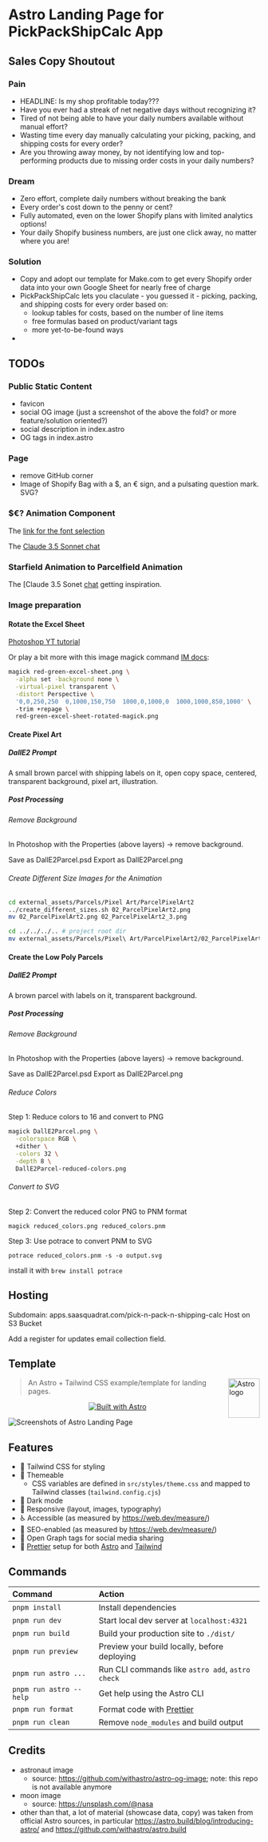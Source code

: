 # Astro Landing Page for PickPackShipCalc App

## Sales Copy Shoutout

### Pain

* HEADLINE: Is my shop profitable today???
* Have you ever had a streak of net negative days without recognizing it?
* Tired of not being able to have your daily numbers available without manual effort?
* Wasting time every day manually calculating your picking, packing, and shipping costs for every order?
* Are you throwing away money, by not identifying low and top-performing products due to missing order costs in your daily numbers?

### Dream

* Zero effort, complete daily numbers without breaking the bank
* Every order's cost down to the penny or cent?
* Fully automated, even on the lower Shopify plans with limited analytics options!
* Your daily Shopify business numbers, are just one click away, no matter where you are!

### Solution

* Copy and adopt our template for Make.com to get every Shopify order data into your own Google Sheet for nearly free of charge
* PickPackShipCalc lets you claculate - you guessed it - picking, packing, and shipping costs for every order based on:
  * lookup tables for costs, based on the number of line items
  * free formulas based on product/variant tags
  * more yet-to-be-found ways
* 

## TODOs

### Public Static Content

* favicon
* social OG image (just a screenshot of the above the fold? or more feature/solution oriented?)
* social description in index.astro
* OG tags in index.astro

### Page

* remove GitHub corner
* Image of Shopify Bag with a $, an € sign, and a pulsating question mark. SVG?

### $€? Animation Component

The [link for the font selection](https://fonts.google.com/?preview.text=%2B$%20-$%20%2B%E2%82%AC%20-%20%E2%82%AC%20%3F%3F%3F&query=rubik)

The [Claude 3.5 Sonnet chat](https://claude.ai/chat/8db04dd4-478a-40fe-a2be-3e780ef02d86)

### Starfield Animation to Parcelfield Animation

The [Claude 3.5 Sonet [chat](https://claude.ai/chat/8afbe93c-e028-4a71-b7c9-7ece4e3bdfd2) getting inspiration.



### Image preparation

#### Rotate the Excel Sheet

[Photoshop YT tutorial](https://www.youtube.com/watch?v=8yVo3HGcJ2I)

Or play a bit more with this image magick command [IM docs](https://imagemagick.org/Usage/distorts/#perspective):

```bash
magick red-green-excel-sheet.png \
  -alpha set -background none \
  -virtual-pixel transparent \
  -distort Perspective \
  '0,0,250,250  0,1000,150,750  1000,0,1000,0  1000,1000,850,1000' \  
  -trim +repage \
  red-green-excel-sheet-rotated-magick.png
```

#### Create Pixel Art

##### DallE2 Prompt

A small brown parcel with shipping labels on it, open copy space, centered, transparent background, pixel art, illustration.

##### Post Processing

###### Remove Background

In Photoshop with the Properties (above layers) -> remove background.

Save as DallE2Parcel.psd
Export as DallE2Parcel.png

###### Create Different Size Images for the Animation

```bash
cd external_assets/Parcels/Pixel Art/ParcelPixelArt2
../create_different_sizes.sh 02_ParcelPixelArt2.png
mv 02_ParcelPixelArt2.png 02_ParcelPixelArt2_3.png

cd ../../../.. # project root dir
mv external_assets/Parcels/Pixel\ Art/ParcelPixelArt2/02_ParcelPixelArt2_* src/assets/parcelfield
```

#### Create the Low Poly Parcels

##### DallE2 Prompt

A brown parcel with labels on it, transparent background.


##### Post Processing

###### Remove Background

In Photoshop with the Properties (above layers) -> remove background.

Save as DallE2Parcel.psd
Export as DallE2Parcel.png

###### Reduce Colors

Step 1: Reduce colors to 16 and convert to PNG

```bash
magick DallE2Parcel.png \
  -colorspace RGB \
  +dither \
  -colors 32 \
  -depth 8 \
  DallE2Parcel-reduced-colors.png
```

###### Convert to SVG

Step 2: Convert the reduced color PNG to PNM format

`magick reduced_colors.png reduced_colors.pnm`

Step 3: Use potrace to convert PNM to SVG

`potrace reduced_colors.pnm -s -o output.svg`

install it with `brew install potrace`

## Hosting

Subdomain: apps.saasquadrat.com/pick-n-pack-n-shipping-calc
Host on S3 Bucket

Add a register for updates email collection field.

## Template

<picture><source media="(prefers-color-scheme: dark)" srcset="https://astro.build/assets/press/astro-icon-light.png"><source media="(prefers-color-scheme: light)" srcset="https://astro.build/assets/press/astro-icon-dark.png"><img align="right" valign="center" height="79" width="63" src="https://astro.build/assets/press/astro-icon-dark.png" alt="Astro logo" /></picture>

> An Astro + Tailwind CSS example/template for landing pages.

<div align="center">

[![Built with Astro](https://astro.badg.es/v2/built-with-astro/small.svg)](https://astro.build)

</div>

![Screenshots of Astro Landing Page](screenshots.jpg)

## Features

- 💨 Tailwind CSS for styling
- 🎨 Themeable
  - CSS variables are defined in `src/styles/theme.css` and mapped to Tailwind classes (`tailwind.config.cjs`)
- 🌙 Dark mode
- 📱 Responsive (layout, images, typography)
- ♿ Accessible (as measured by https://web.dev/measure/)
- 🔎 SEO-enabled (as measured by https://web.dev/measure/)
- 🔗 Open Graph tags for social media sharing
- 💅 [Prettier](https://prettier.io/) setup for both [Astro](https://github.com/withastro/prettier-plugin-astro) and [Tailwind](https://github.com/tailwindlabs/prettier-plugin-tailwindcss)

## Commands

| Command                 | Action                                            |
| :---------------------- | :------------------------------------------------ |
| `pnpm install`          | Install dependencies                              |
| `pnpm run dev`          | Start local dev server at `localhost:4321`        |
| `pnpm run build`        | Build your production site to `./dist/`           |
| `pnpm run preview`      | Preview your build locally, before deploying      |
| `pnpm run astro ...`    | Run CLI commands like `astro add`, `astro check`  |
| `pnpm run astro --help` | Get help using the Astro CLI                      |
| `pnpm run format`       | Format code with [Prettier](https://prettier.io/) |
| `pnpm run clean`        | Remove `node_modules` and build output            |

## Credits

- astronaut image
  - source: https://github.com/withastro/astro-og-image; note: this repo is not available anymore
- moon image
  - source: https://unsplash.com/@nasa
- other than that, a lot of material (showcase data, copy) was taken from official Astro sources, in particular https://astro.build/blog/introducing-astro/ and https://github.com/withastro/astro.build
